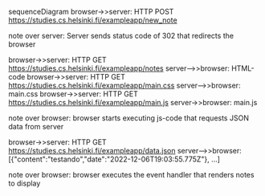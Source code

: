 sequenceDiagram
browser->>server: HTTP POST https://studies.cs.helsinki.fi/exampleapp/new_note

note over server: Server sends status code of 302 that redirects the browser


browser->>server: HTTP GET https://studies.cs.helsinki.fi/exampleapp/notes
server-->>browser: HTML-code
browser->>server: HTTP GET https://studies.cs.helsinki.fi/exampleapp/main.css
server-->>browser: main.css
browser->>server: HTTP GET https://studies.cs.helsinki.fi/exampleapp/main.js
server->>browser: main.js

note over browser: browser starts executing js-code that requests JSON data from server 


browser->>server: HTTP GET https://studies.cs.helsinki.fi/exampleapp/data.json
server-->>browser: [{"content":"testando","date":"2022-12-06T19:03:55.775Z"}, ...]

note over browser: browser executes the event handler that renders notes to display

